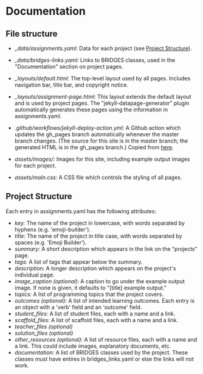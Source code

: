 # Documentation

## File structure

* *_data/assignments.yaml:* Data for each project (see [Project Structure](Project-Structure)).

* *_data/bridges-links.yaml:* Links to BRIDGES classes, used in the "Documentation" section on project pages.

* *_layouts/default.html:* The top-level layout used by all pages. Includes navigation bar, title bar, and copyright notice.

* *_layouts/assignment-page.html:* This layout extends the default layout and is used by project pages. The "jekyll-datapage-generator" plugin automatically generates these pages using the information in assignments.yaml.

* *.github/workflows/jekyll-deploy-action.yml:* A Github action which updates the gh_pages branch automatically whenever the master branch changes. (The source for this site is in the master branch; the generated HTML is in the gh_pages branch.) Copied from [here](https://github.com/marketplace/actions/jekyll-deploy-action).

* *assets/images/:* Images for this site, including example output images for each project.

* *assets/main.css:* A CSS file which controls the styling of all pages.

## Project Structure

Each entry in assignments.yaml has the following attributes:

* *key:* The name of the project in lowercase, with words separated by hyphens (e.g. 'emoji-builder').
* *title:* The name of the project in title case, with words separated by spaces (e.g. 'Emoji Builder').
* *summary:* A short description which appears in the link on the "projects" page.
* *tags:* A list of tags that appear below the summary.
* *description:* A longer description which appears on the project's individual page.
* *image_caption (optional):* A caption to go under the example output image. If none is given, it defaults to "[title] example output."
* *topics:* A list of programming topics that the project covers.
* *outcomes (optional):* A list of intended learning outcomes. Each entry is an object with a 'verb' field and an 'outcome' field.
* *student_files:* A list of student files, each with a name and a link.
* *scaffold_files:* A list of scaffold files, each with a name and a link.
* *teacher_files (optional)*
* *solution_files (optional)*
* *other_resources (optional):* A list of resource files, each with a name and a link. This could include images, explanatory documents, etc.
* *documentation:* A list of BRIDGES classes used by the project. These classes must have entires in bridges_links.yaml or else the links will not work.

<!-- ## Running jekyll -->
